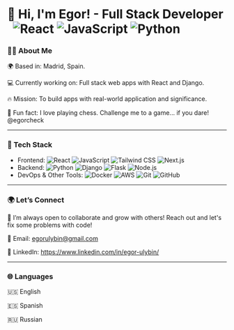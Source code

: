 # 👋 Hi, I'm Egor! - Full Stack Developer &nbsp; ![React](https://img.shields.io/badge/React-61DAFB?style=flat&logo=react&logoColor=black) ![JavaScript](https://img.shields.io/badge/JavaScript-F7DF1E?style=flat&logo=javascript&logoColor=black) ![Python](https://img.shields.io/badge/Python-3776AB?style=flat&logo=python&logoColor=white)

### 🧑‍💻 About Me


🌍 Based in: Madrid, Spain.

💻 Currently working on: Full stack web apps with React and Django.

🔥 Mission: To build apps with real-world application and significance.

👾 Fun fact: I love playing chess. Challenge me to a game... if you dare! @egorcheck

---

### 🧠 Tech Stack

- Frontend: ![React](https://img.shields.io/badge/React-61DAFB?style=flat&logo=react&logoColor=black) ![JavaScript](https://img.shields.io/badge/JavaScript-F7DF1E?style=flat&logo=javascript&logoColor=black) ![Tailwind CSS](https://img.shields.io/badge/Tailwind_CSS-38B2AC?style=flat&logo=tailwind-css&logoColor=white) ![Next.js](https://img.shields.io/badge/Next.js-000000?style=flat&logo=next.js&logoColor=white)
- Backend: ![Python](https://img.shields.io/badge/Python-3776AB?style=flat&logo=python&logoColor=white) ![Django](https://img.shields.io/badge/Django-092E20?style=flat&logo=django&logoColor=white) ![Flask](https://img.shields.io/badge/Flask-000000?style=flat&logo=flask&logoColor=white) ![Node.js](https://img.shields.io/badge/Node.js-339933?style=flat&logo=node.js&logoColor=white)
- DevOps & Other Tools: ![Docker](https://img.shields.io/badge/Docker-2496ED?style=flat&logo=docker&logoColor=white) ![AWS](https://img.shields.io/badge/AWS-232F3E?style=flat&logo=amazon-aws&logoColor=white) ![Git](https://img.shields.io/badge/Git-F05032?style=flat&logo=git&logoColor=white) ![GitHub](https://img.shields.io/badge/GitHub-181717?style=flat&logo=github&logoColor=white)


---

### 🌍 Let’s Connect

🚀 I’m always open to collaborate and grow with others! Reach out and let's fix some problems with code! 


📧 Email: egorulybin@gmail.com

💼 LinkedIn: https://www.linkedin.com/in/egor-ulybin/

---

### 🌐 Languages

🇺🇸 English

🇪🇸 Spanish 

🇷🇺 Russian 



